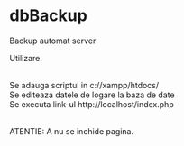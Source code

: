 # dbBackup
Backup automat server


Utilizare.</br></br>

Se adauga scriptul in c://xampp/htdocs/ </br>
Se editeaza datele de logare la baza de date</br>
Se executa link-ul http://localhost/index.php</br></br>

ATENTIE: A nu se inchide pagina.

